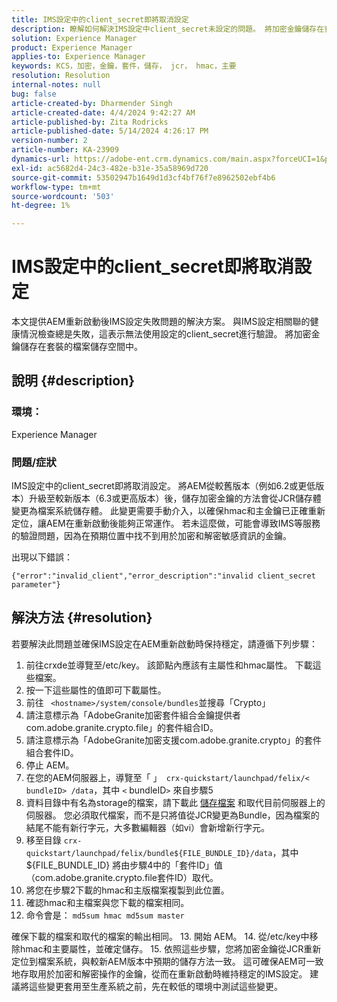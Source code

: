 ```yaml
---
title: IMS設定中的client_secret即將取消設定
description: 瞭解如何解決IMS設定中client_secret未設定的問題。 將加密金鑰儲存在套裝的檔案儲存空間中。
solution: Experience Manager
product: Experience Manager
applies-to: Experience Manager
keywords: KCS，加密，金鑰，套件，儲存， jcr， hmac，主要
resolution: Resolution
internal-notes: null
bug: false
article-created-by: Dharmender Singh
article-created-date: 4/4/2024 9:42:27 AM
article-published-by: Zita Rodricks
article-published-date: 5/14/2024 4:26:17 PM
version-number: 2
article-number: KA-23909
dynamics-url: https://adobe-ent.crm.dynamics.com/main.aspx?forceUCI=1&pagetype=entityrecord&etn=knowledgearticle&id=e9786ba5-67f2-ee11-904b-6045bd04ed02
exl-id: ac5682d4-24c3-482e-b31e-35a58969d720
source-git-commit: 53502947b1649d1d3cf4bf76f7e8962502ebf4b6
workflow-type: tm+mt
source-wordcount: '503'
ht-degree: 1%

---
```


# IMS設定中的client_secret即將取消設定


本文提供AEM重新啟動後IMS設定失敗問題的解決方案。 與IMS設定相關聯的健康情況檢查總是失敗，這表示無法使用設定的client_secret進行驗證。 將加密金鑰儲存在套裝的檔案儲存空間中。

## 說明 {#description}


### 環境：

Experience Manager

### 問題/症狀

IMS設定中的client_secret即將取消設定。
將AEM從較舊版本（例如6.2或更低版本）升級至較新版本（6.3或更高版本）後，儲存加密金鑰的方法會從JCR儲存體變更為檔案系統儲存體。 此變更需要手動介入，以確保hmac和主金鑰已正確重新定位，讓AEM在重新啟動後能夠正常運作。 若未這麼做，可能會導致IMS等服務的驗證問題，因為在預期位置中找不到用於加密和解密敏感資訊的金鑰。

出現以下錯誤：


```
{"error":"invalid_client","error_description":"invalid client_secret parameter"}
```



## 解決方法 {#resolution}


若要解決此問題並確保IMS設定在AEM重新啟動時保持穩定，請遵循下列步驟：

1. 前往crxde並導覽至/etc/key。 該節點內應該有主屬性和hmac屬性。 下載這些檔案。
2. 按一下這些屬性的值即可下載屬性。
3. 前往 ` <hostname>/system/console/bundles`並搜尋「Crypto」
4. 請注意標示為「AdobeGranite加密套件組合金鑰提供者com.adobe.granite.crypto.file」的套件組合ID。
5. 請注意標示為「AdobeGranite加密支援com.adobe.granite.crypto」的套件組合套件ID。
6. 停止 AEM。
7. 在您的AEM伺服器上，導覽至「 」` crx-quickstart/launchpad/felix/< bundleID> /data`，其中 `<`  bundleID`>`  來自步驟5
8. 資料目錄中有名為storage的檔案，請下載此 [儲存檔案](https://raw.githubusercontent.com/cqsupport/fix-instructions/master/move-crypto-keys/storage) 和取代目前伺服器上的伺服器。 您必須取代檔案，而不是只將值從JCR變更為Bundle，因為檔案的結尾不能有新行字元，大多數編輯器（如vi）會新增新行字元。
9. 移至目錄 `crx-quickstart/launchpad/felix/bundle${FILE_BUNDLE_ID}/data`，其中${FILE_BUNDLE_ID} 將由步驟4中的「套件ID」值（com.adobe.granite.crypto.file套件ID）取代。
10. 將您在步驟2下載的hmac和主版檔案複製到此位置。
11. 確認hmac和主檔案與您下載的檔案相同。
12. 命令會是： `md5sum hmac md5sum master` 

   確保下載的檔案和取代的檔案的輸出相同。
13. 開始 AEM。
14. 從/etc/key中移除hmac和主要屬性，並確定儲存。
15. 依照這些步驟，您將加密金鑰從JCR重新定位到檔案系統，與較新AEM版本中預期的儲存方法一致。 這可確保AEM可一致地存取用於加密和解密操作的金鑰，從而在重新啟動時維持穩定的IMS設定。 建議將這些變更套用至生產系統之前，先在較低的環境中測試這些變更。
